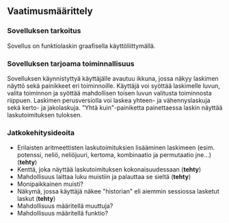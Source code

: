
## Vaatimusmäärittely
### Sovelluksen tarkoitus
Sovellus on funktiolaskin graafisella käyttöliittymällä.

### Sovelluksen tarjoama toiminnallisuus
Sovelluksen käynnistyttyä käyttäjälle avautuu ikkuna, jossa näkyy laskimen näyttö sekä painikkeet eri toiminnoille. Käyttäjä voi syöttää laskimelle luvun, valita toiminnon ja syöttää mahdollisen toisen luvun valitusta toiminnosta riippuen. Laskimen perusversiolla voi laskea yhteen- ja vähennyslaskuja sekä kerto- ja jakolaskuja. "Yhtä kuin"-painiketta painettaessa laskin näyttää laskutoimituksen tuloksen.

### Jatkokehitysideoita
- Erilaisten aritmeettisten laskutoimituksien lisääminen laskimeen (esim. potenssi, neliö, neliöjuuri, kertoma, kombinaatio ja permutaatio jne...) (**tehty**)
- Kenttä, joka näyttää laskutoimituksen kokonaisuudessaan (**tehty**)
- Mahdollisuus laittaa luku muistiin ja palauttaa se sieltä (**tehty**)
- Monipaikkainen muisti?
- Näkymä, jossa käyttäjä näkee "historian" eli aiemmin sessiossa lasketut laskut (**tehty**)
- Mahdollisuus määritellä muuttuja?
- Mahdollisuus määritellä funktio?
